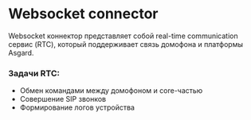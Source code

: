 # Websocket connector

Websocket коннектор представляет собой real-time communication сервис (RTC), который поддерживает связь домофона и платформы Asgard.

### Задачи RTC:

- Обмен командами между домофоном и core-частью
- Совершение SIP звонков
- Формирование логов устройства

